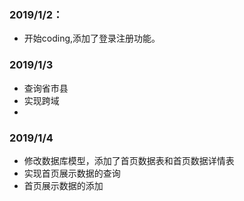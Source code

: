 ### 	2019/1/2：

- 开始coding,添加了登录注册功能。

###           2019/1/3
- 查询省市县
- 实现跨域
- 
###           2019/1/4
- 修改数据库模型，添加了首页数据表和首页数据详情表
- 实现首页展示数据的查询
- 首页展示数据的添加


